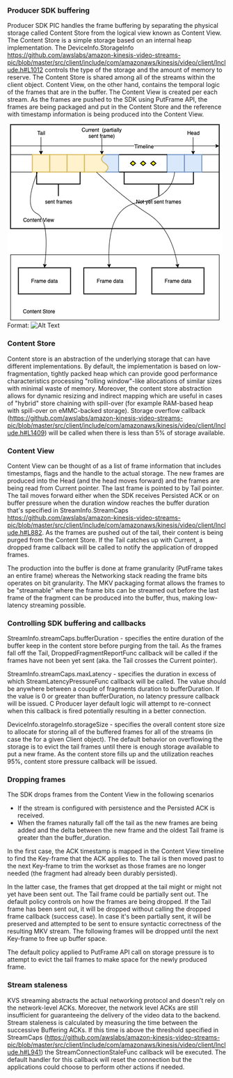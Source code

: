 ### Producer SDK buffering

Producer SDK PIC handles the frame buffering by separating the physical storage called Content Store from the logical view known as Content View. The Content Store is a simple storage based on an internal heap implementation. The DeviceInfo.StorageInfo https://github.com/awslabs/amazon-kinesis-video-streams-pic/blob/master/src/client/include/com/amazonaws/kinesis/video/client/Include.h#L1012 controls the type of the storage and the amount of memory to reserve. The Content Store is shared among all of the streams within the client object. Content View, on the other hand, contains the temporal logic of the frames that are in the buffer. The Content View is created per each stream. As the frames are pushed to the SDK using PutFrame API, the frames are being packaged and put in the Content Store and the reference with timestamp information is being produced into the Content View. 


![GitHub Logo](/docs/Content_View_Storage.png)
Format: ![Alt Text](url)


### Content Store

Content store is an abstraction of the underlying storage that can have different implementations. By default, the implementation is based on low-fragmentation, tightly packed heap which can provide good performance characteristics processing "rolling window"-like allocations of similar sizes with minimal waste of memory. Moreover, the content store abstraction allows for dynamic resizing and indirect mapping which are useful in cases of "hybrid" store chaining with spill-over (for example RAM-based heap with spill-over on eMMC-backed storage). 
Storage overflow callback (https://github.com/awslabs/amazon-kinesis-video-streams-pic/blob/master/src/client/include/com/amazonaws/kinesis/video/client/Include.h#L1409) will be called when there is less than 5% of storage available.

### Content View

Content View can be thought of as a list of frame information that includes timestamps, flags and the handle to the actual storage. The new frames are produced into the Head (and the head moves forward) and the frames are being read from Current pointer. The last frame is pointed to by Tail pointer. The tail moves forward either when the SDK receives Persisted ACK or on buffer pressure when the duration window reaches the buffer duration that's specified in StreamInfo.StreamCaps https://github.com/awslabs/amazon-kinesis-video-streams-pic/blob/master/src/client/include/com/amazonaws/kinesis/video/client/Include.h#L882. As the frames are pushed out of the tail, their content is being purged from the Content Store. If the Tail catches up with Current, a dropped frame callback will be called to notify the application of dropped frames. 

The production into the buffer is done at frame granularity (PutFrame takes an entire frame) whereas the Networking stack reading the frame bits operates on bit granularity. The MKV packaging format allows the frames to be "streamable" where the frame bits can be streamed out before the last frame of the fragment can be produced into the buffer, thus, making low-latency streaming possible.


### Controlling SDK buffering and callbacks

StreamInfo.streamCaps.bufferDuration - specifies the entire duration of the buffer keep in the content store before purging from the tail. As the frames fall off the Tail, DroppedFragmentReportFunc callback will be called if the frames have not been yet sent (aka. the Tail crosses the Current pointer). 


StreamInfo.streamCaps.maxLatency - specifies the duration in excess of which StreamLatencyPressureFunc callback will be called. The value should be anywhere between a couple of fragments duration to bufferDuration. If the value is 0 or greater than bufferDuration, no latency pressure callback will be issued. C Producer layer default logic will attempt to re-connect when this callback is fired potentially resulting in a better connection.


DeviceInfo.storageInfo.storageSize - specifies the overall content store size to allocate for storing all of the buffered frames for all of the streams (in case the for a given Client object). The default behavior on overflowing the storage is to evict the tail frames until there is enough storage available to put a new frame. As the content store fills up and the utilization reaches 95%, content store pressure callback will be issued.


### Dropping frames

The SDK drops frames from the Content View in the following scenarios

* If the stream is configured with persistence and the Persisted ACK is received.
* When the frames naturally fall off the tail as the new frames are being added and the delta between the new frame and the oldest Tail frame is greater than the buffer_duration.

In the first case, the ACK timestamp is mapped in the Content View timeline to find the Key-frame that the ACK applies to. The tail is then moved past to the next Key-frame to trim the workset as those frames are no longer needed (the fragment had already been durably persisted).

In the latter case, the frames that get dropped at the tail might or might not yet have been sent out. The Tail frame could be partially sent out. The default policy controls on how the frames are being dropped. If the Tail frame has been sent out, it will be dropped without calling the dropped frame callback (success case). In case it's been partially sent, it will be preserved and attempted to be sent to ensure syntactic correctness of the resulting MKV stream. The following frames will be dropped until the next Key-frame to free up buffer space.

The default policy applied to PutFrame API call on storage pressure is to attempt to evict the tail frames to make space for the newly produced frame.


### Stream staleness

KVS streaming abstracts the actual networking protocol and doesn't rely on the network-level ACKs. Moreover, the network level ACKs are still insufficient for guaranteeing the delivery of the video data to the backend. Stream staleness is calculated by measuring the time between the successive Buffering ACKs. If this time is above the threshold specified in StreamCaps (https://github.com/awslabs/amazon-kinesis-video-streams-pic/blob/master/src/client/include/com/amazonaws/kinesis/video/client/Include.h#L941) the StreamConnectionStaleFunc callback will be executed. The default handler for this callback will reset the connection but the applications could choose to perform other actions if needed.

